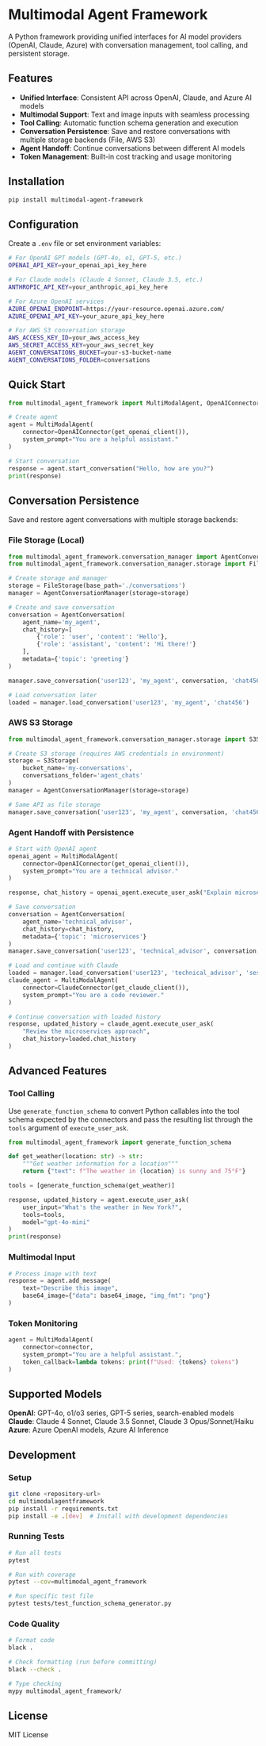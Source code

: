 # Multimodal Agent Framework

A Python framework providing unified interfaces for AI model providers (OpenAI, Claude, Azure) with conversation management, tool calling, and persistent storage.

## Features

- **Unified Interface**: Consistent API across OpenAI, Claude, and Azure AI models
- **Multimodal Support**: Text and image inputs with seamless processing
- **Tool Calling**: Automatic function schema generation and execution
- **Conversation Persistence**: Save and restore conversations with multiple storage backends (File, AWS S3)
- **Agent Handoff**: Continue conversations between different AI models
- **Token Management**: Built-in cost tracking and usage monitoring

## Installation

```bash
pip install multimodal-agent-framework
```

## Configuration

Create a `.env` file or set environment variables:

```bash
# For OpenAI GPT models (GPT-4o, o1, GPT-5, etc.)
OPENAI_API_KEY=your_openai_api_key_here

# For Claude models (Claude 4 Sonnet, Claude 3.5, etc.)
ANTHROPIC_API_KEY=your_anthropic_api_key_here

# For Azure OpenAI services
AZURE_OPENAI_ENDPOINT=https://your-resource.openai.azure.com/
AZURE_OPENAI_API_KEY=your_azure_api_key_here

# For AWS S3 conversation storage
AWS_ACCESS_KEY_ID=your_aws_access_key
AWS_SECRET_ACCESS_KEY=your_aws_secret_key
AGENT_CONVERSATIONS_BUCKET=your-s3-bucket-name
AGENT_CONVERSATIONS_FOLDER=conversations
```

## Quick Start

```python
from multimodal_agent_framework import MultiModalAgent, OpenAIConnector, get_openai_client

# Create agent
agent = MultiModalAgent(
    connector=OpenAIConnector(get_openai_client()),
    system_prompt="You are a helpful assistant."
)

# Start conversation
response = agent.start_conversation("Hello, how are you?")
print(response)
```

## Conversation Persistence

Save and restore agent conversations with multiple storage backends:

### File Storage (Local)
```python
from multimodal_agent_framework.conversation_manager import AgentConversationManager, AgentConversation
from multimodal_agent_framework.conversation_manager.storage import FileStorage

# Create storage and manager
storage = FileStorage(base_path='./conversations')
manager = AgentConversationManager(storage=storage)

# Create and save conversation
conversation = AgentConversation(
    agent_name='my_agent',
    chat_history=[
        {'role': 'user', 'content': 'Hello'},
        {'role': 'assistant', 'content': 'Hi there!'}
    ],
    metadata={'topic': 'greeting'}
)

manager.save_conversation('user123', 'my_agent', conversation, 'chat456')

# Load conversation later
loaded = manager.load_conversation('user123', 'my_agent', 'chat456')
```

### AWS S3 Storage
```python
from multimodal_agent_framework.conversation_manager.storage import S3Storage

# Create S3 storage (requires AWS credentials in environment)
storage = S3Storage(
    bucket_name='my-conversations',
    conversations_folder='agent_chats'
)
manager = AgentConversationManager(storage=storage)

# Same API as file storage
manager.save_conversation('user123', 'my_agent', conversation, 'chat456')
```

### Agent Handoff with Persistence
```python
# Start with OpenAI agent
openai_agent = MultiModalAgent(
    connector=OpenAIConnector(get_openai_client()),
    system_prompt="You are a technical advisor."
)

response, chat_history = openai_agent.execute_user_ask("Explain microservices")

# Save conversation
conversation = AgentConversation(
    agent_name='technical_advisor',
    chat_history=chat_history,
    metadata={'topic': 'microservices'}
)
manager.save_conversation('user123', 'technical_advisor', conversation, 'session1')

# Load and continue with Claude
loaded = manager.load_conversation('user123', 'technical_advisor', 'session1')
claude_agent = MultiModalAgent(
    connector=ClaudeConnector(get_claude_client()),
    system_prompt="You are a code reviewer."
)

# Continue conversation with loaded history
response, updated_history = claude_agent.execute_user_ask(
    "Review the microservices approach",
    chat_history=loaded.chat_history
)
```

## Advanced Features

### Tool Calling
Use `generate_function_schema` to convert Python callables into the tool schema expected by the connectors and pass the resulting list through the `tools` argument of `execute_user_ask`.
```python
from multimodal_agent_framework import generate_function_schema

def get_weather(location: str) -> str:
    """Get weather information for a location"""
    return {"text": f"The weather in {location} is sunny and 75°F"}

tools = [generate_function_schema(get_weather)]

response, updated_history = agent.execute_user_ask(
    user_input="What's the weather in New York?",
    tools=tools,
    model="gpt-4o-mini"
)
print(response)
```

### Multimodal Input
```python
# Process image with text
response = agent.add_message(
    text="Describe this image",
    base64_image={"data": base64_image, "img_fmt": "png"}
)
```

### Token Monitoring
```python
agent = MultiModalAgent(
    connector=connector,
    system_prompt="You are a helpful assistant.",
    token_callback=lambda tokens: print(f"Used: {tokens} tokens")
)
```

## Supported Models

**OpenAI**: GPT-4o, o1/o3 series, GPT-5 series, search-enabled models
**Claude**: Claude 4 Sonnet, Claude 3.5 Sonnet, Claude 3 Opus/Sonnet/Haiku
**Azure**: Azure OpenAI models, Azure AI Inference

## Development

### Setup
```bash
git clone <repository-url>
cd multimodalagentframework
pip install -r requirements.txt
pip install -e .[dev]  # Install with development dependencies
```

### Running Tests
```bash
# Run all tests
pytest

# Run with coverage
pytest --cov=multimodal_agent_framework

# Run specific test file
pytest tests/test_function_schema_generator.py
```

### Code Quality
```bash
# Format code
black .

# Check formatting (run before committing)
black --check .

# Type checking
mypy multimodal_agent_framework/
```

## License

MIT License
